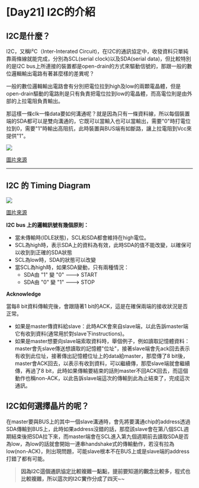 # [Day21] I2C的介紹

## I2C是什麼？
I2C，又稱I²C（Inter-Interated Circuit)，在I2C的通訊協定中，收發資料只單純靠兩條線就能完成，分別為SCL(serial clock)以及SDA(serial data)，但比較特別的是I2C bus上所連接的裝置都是open-drain的方式來驅動信號的，那跟一般的數位邏輯輸出電路有著甚麼樣的差異呢？

一般的數位邏輯輸出電路會有分別把電位拉到high及low的兩顆電晶體，但是open-drain驅動的電路則是只有負責把電位拉到low的電晶體，而高電位則是由外部的上拉電阻負責輸出。

那這樣一條clk一條data要如何溝通呢？就是因為只有一條資料線，所以每個裝置端的SDA都可以是雙向溝通的，它既可以當輸入也可以當輸出，需要"0"時打電位拉到0，需要"1"時輸出高阻抗，此時裝置與BUS端有如斷路，讓上拉電阻到Vcc來提供"1"。

![](https://i.imgur.com/t7PQ5Jp.png)

[圖片來源](https://www.analog.com/en/technical-articles/i2c-primer-what-is-i2c-part-1.html)

---

## I2C 的 Timing Diagram

![](https://i.imgur.com/zchONpC.png)

[圖片來源](https://www.analog.com/en/technical-articles/i2c-primer-what-is-i2c-part-1.html)

**I2C bus 上的邏輯訊號有幾個原則：**

- 當未傳輸時(IDLE狀態)，SCL和SDA都會維持在high電位。
- SCL為high時，表示SDA上的資料為有效，此時SDA的值不能改變，以確保可以收到到正確的SDA狀態
- SCL為low時，SDA的狀態可以改變
- 當SCL為high時，如果SDA變動，只有兩種情況：
  - SDA由 "1" 變 "0" ---> START
  - SDA由 "0" 變 "1" ---> STOP

**Acknowledge**

當每8 bit資料傳輸完後，會跟隨著1 bit的ACK，這是在確保兩端的接收狀況是否正常。
- 如果是master傳資料給slave：此時ACK會來自slave端，以此告訴master端它有收到資料(通常用於對slave下instructions)。
- 如果是master想要向slave端索取資料時，舉個例子，例如讀取記憶體資料：master會先slave傳送想讀取的記憶體"位址"，接著slave端會先ack回去表示有收到此位址，接著傳出記憶體位址上的data給master，那麼傳了8 bit後，master會ACK回去，以表示有收到資料，可以繼續傳，那麼slave端就會繼續傳，再過了8 bit，此時如果傳輸要結束的話則master不回ACK回去，而這個動作也稱non-ACK，以此告訴slave端這次的傳輸到此為止結束了，完成這次通訊。


## I2C如何選擇晶片的呢？

在master要與BUS上的其中一個slave溝通時，會先將要溝通chip的address透過SDA傳輸到BUS上，此時如果address沒錯的話，那麼該slave會在第八個SCL週期結束後把SDA拉下來，而master端會在SCL進入第九個週期前去讀取SDA是否為low，為low的話就會開始一連串handshake式的傳輸動作，若沒有拉為low(non-ACK)，則出現問題，可能slave根本不在BUS上或是slave端的address打錯了都有可能。

> **因為I2C這個通訊協定比較複雜一點點，提前要知道的觀念比較多，程式也比較複雜，所以這次的I2C實作分成了四天~~**
